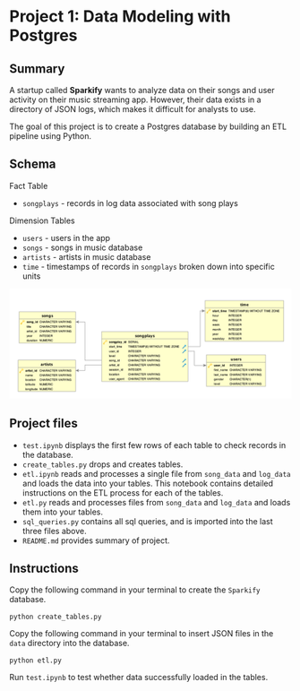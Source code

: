 # Project 1: Data Modeling with Postgres

## Summary

A startup called **Sparkify** wants to analyze data on their songs and user activity on their music streaming app. However, their data exists in a directory of JSON logs, which makes it difficult for analysts to use. 

The goal of this project is to create a Postgres database by building an ETL pipeline using Python. 

## Schema 

Fact Table

* `songplays` - records in log data associated with song plays 

Dimension Tables

* `users` - users in the app
* `songs` - songs in music database
* `artists` - artists in music database
* `time` - timestamps of records in `songplays` broken down into specific units

![ERD](Song_ERD.png)

## Project files

* `test.ipynb` displays the first few rows of each table to check records in the database.
* `create_tables.py` drops and creates tables.
* `etl.ipynb` reads and processes a single file from `song_data` and `log_data` and loads the data into your tables. This notebook contains detailed instructions on the ETL process for each of the tables.
* `etl.py` reads and processes files from `song_data` and `log_data` and loads them into your tables. 
* `sql_queries.py` contains all sql queries, and is imported into the last three files above.
* `README.md` provides summary of project.

## Instructions

Copy the following command in your terminal to create the `Sparkify` database.
```
python create_tables.py
```

Copy the following command in your terminal to insert JSON files in the `data` directory into the database.
```
python etl.py
```

Run `test.ipynb` to test whether data successfully loaded in the tables.

